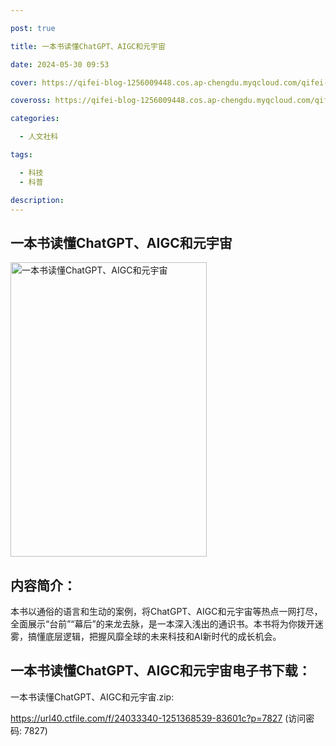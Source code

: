```yaml
---

post: true

title: 一本书读懂ChatGPT、AIGC和元宇宙

date: 2024-05-30 09:53

cover: https://qifei-blog-1256009448.cos.ap-chengdu.myqcloud.com/qifei-blog/64c319061ddac507cc85f65c.jpg

coveross: https://qifei-blog-1256009448.cos.ap-chengdu.myqcloud.com/qifei-blog/64c319061ddac507cc85f65c.jpg

categories:

  - 人文社科

tags:

  - 科技
  - 科普

description:
---
```


## 一本书读懂ChatGPT、AIGC和元宇宙

<img alt="一本书读懂ChatGPT、AIGC和元宇宙" class="aligncenter loading" data-was-processed="true" decoding="async" fetchpriority="high" height="471" src="https://qifei-blog-1256009448.cos.ap-chengdu.myqcloud.com/qifei-blog/64c319061ddac507cc85f65c.jpg" style="cursor: zoom-in;" width="314"/>

## 内容简介：

本书以通俗的语言和生动的案例，将ChatGPT、AIGC和元宇宙等热点一网打尽，全面展示“台前”“幕后”的来龙去脉，是一本深入浅出的通识书。本书将为你拨开迷雾，搞懂底层逻辑，把握风靡全球的未来科技和AI新时代的成长机会。

## 一本书读懂ChatGPT、AIGC和元宇宙电子书下载：

一本书读懂ChatGPT、AIGC和元宇宙.zip: 

https://url40.ctfile.com/f/24033340-1251368539-83601c?p=7827 (访问密码: 7827)
